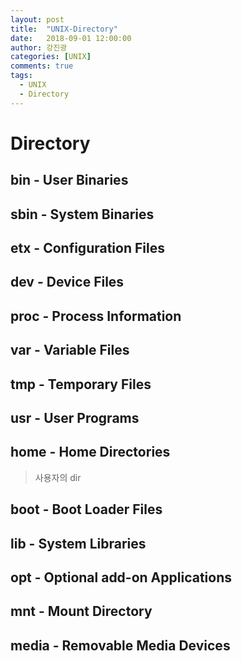 ```yaml
---
layout: post
title:  "UNIX-Directory"
date:   2018-09-01 12:00:00
author: 강진광
categories: [UNIX]
comments: true
tags:
  - UNIX
  - Directory
---
```

# Directory 
## bin - User Binaries
## sbin - System Binaries
## etx - Configuration Files
## dev - Device Files
## proc - Process Information
## var - Variable Files
## tmp - Temporary Files
## usr - User Programs
## home - Home Directories
> 사용자의 dir
## boot - Boot Loader Files
## lib - System Libraries
## opt - Optional add-on Applications
## mnt - Mount Directory
## media - Removable Media Devices
